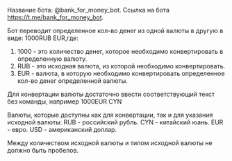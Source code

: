 Название бота: @bank_for_money_bot.
Ссылка на бота https://t.me/bank_for_money_bot.

Бот переводит определенное кол-во денег из одной валюты в другую в виде: 1000RUB EUR,где:
1) 1000 - это количество денег, которое необходимо конвертировать в определенную валюту.
2) RUB - это исходная валюта, из которой необходимо конвертировать.
3) EUR - валюта, в которую необходимо конвертировать определенное кол-во денег определенной валюты.

Для конвертации валюты достаточно ввести соответствующий текст без команды, например 1000EUR CYN

Валюты, которые доступны как для конвертации, так и для указания исходной валюты:
RUB - российский рубль.
CYN - китайский юань.
EUR - евро.
USD - американский доллар.

Между количеством исходной валюты и типом исходной валюты не должно быть пробелов.
